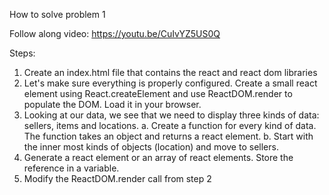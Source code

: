 How to solve problem 1

Follow along video: https://youtu.be/CuIvYZ5US0Q

Steps:

1.  Create an index.html file that contains the react and react dom libraries
2.  Let's make sure everything is properly configured. Create a small react element using React.createElement and use ReactDOM.render to populate the DOM. Load it in your browser.
3.  Looking at our data, we see that we need to display three kinds of data: sellers, items and locations.
    a. Create a function for every kind of data. The function takes an object and returns a react element.
    b. Start with the inner most kinds of objects (location) and move to sellers.
4.  Generate a react element or an array of react elements. Store the reference in a variable.
5.  Modify the ReactDOM.render call from step 2
